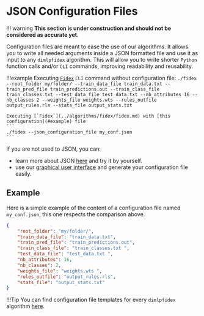# JSON Configuration Files

!!! warning
    **This section is under construction and should not be considered as accurate yet.**

Configuration files are meant to ease the use of our algorithms. It allows you to write all needed arguments inside a JSON formatted file and use it as input to any `dimlpfidex` algorithm. This will allow you to write shorter `Python` function calls and/or `CLI` commands, improving readability and reusability.

!!!example
    Executing [`Fidex`](../algorithms/fidex/fidex.md) `CLI` command without configuration file:
    ```
    ./fidex --root_folder my/folder/ --train_data_file train_data.txt --train_pred_file train_predictions.out --train_class_file train_classes.txt --test_data_file test_data.txt --nb_attributes 16 --nb_classes 2 --weights_file weights.wts --rules_outfile output_rules.rls --stats_file output_stats.txt
    ```

    Executing [`Fidex`](../algorithms/fidex/fidex.md) with [this configuration](#example) file
    ```
    ./fidex --json_configuration_file my_conf.json
    ```

If you are not used to JSON, you can:

-  learn more about JSON [here](https://json.org) and try it by yourself.
-   use our [graphical user interface](../gui.md) and generate your configuration file easily.

## Example

Here is a simple example of the content of a configuration file named `my_conf.json`, this one respects the comparison above.

```json
{
    "root_folder": "my/folder/",
    "train_data_file": "train_data.txt",
    "train_pred_file": "train_predictions.out", 
    "train_class_file": "train_classes.txt ",
    "test_data_file": "test_data.txt ",
    "nb_attributes": 16,
    "nb_classes": 2,
    "weights_file": "weights.wts ",
    "rules_outfile": "output_rules.rls",
    "stats_file": "output_stats.txt"
}
```

!!!Tip
    You can find configuration file templates for every `dimlpfidex` algorithm [here](https://github.com/HES-XPLAIN/dimlpfidex/tree/main/tests/templates).
